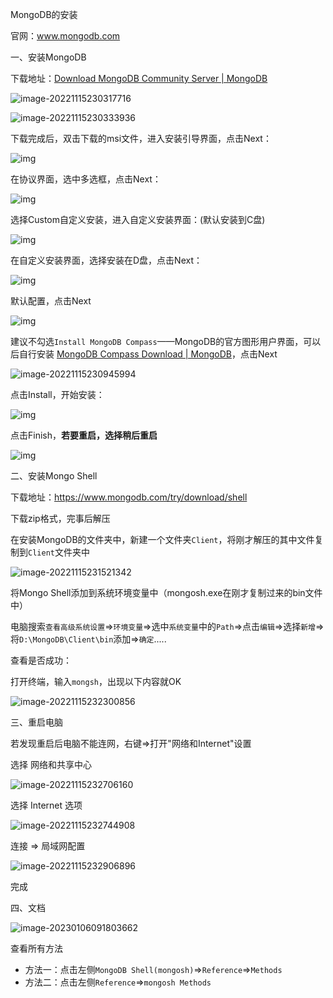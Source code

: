 MongoDB的安装

官网：www.mongodb.com

一、安装MongoDB

下载地址：[Download MongoDB Community Server | MongoDB](https://www.mongodb.com/try/download/community)

![image-20221115230317716](C:\Users\Admin\AppData\Roaming\Typora\typora-user-images\image-20221115230317716.png)

![image-20221115230333936](C:\Users\Admin\AppData\Roaming\Typora\typora-user-images\image-20221115230333936.png)



下载完成后，双击下载的msi文件，进入安装引导界面，点击Next：

![img](https://img2022.cnblogs.com/blog/1653712/202211/1653712-20221107160412122-1017564212.png)



在协议界面，选中多选框，点击Next：

![img](https://img2022.cnblogs.com/blog/1653712/202211/1653712-20221107160424877-1459659307.png)



选择Custom自定义安装，进入自定义安装界面：(默认安装到C盘)

![img](https://img2022.cnblogs.com/blog/1653712/202211/1653712-20221107160438212-1887494666.png)



在自定义安装界面，选择安装在D盘，点击Next：

![img](https://img2022.cnblogs.com/blog/1653712/202211/1653712-20221107160451233-732672359.png)



默认配置，点击Next

![img](https://img2022.cnblogs.com/blog/1653712/202211/1653712-20221107160504554-1575511196.png)



建议不勾选`Install MongoDB Compass`——MongoDB的官方图形用户界面，可以后自行安装 [MongoDB Compass Download | MongoDB](https://www.mongodb.com/try/download/compass)，点击Next

![image-20221115230945994](C:\Users\Admin\AppData\Roaming\Typora\typora-user-images\image-20221115230945994.png)



点击Install，开始安装：

![img](https://img2022.cnblogs.com/blog/1653712/202211/1653712-20221107160540049-66618815.png)



点击Finish，**若要重启，选择稍后重启**

![img](https://img2022.cnblogs.com/blog/1653712/202211/1653712-20221107160549875-1863817766.png)



二、安装Mongo Shell

下载地址：https://www.mongodb.com/try/download/shell

下载zip格式，完事后解压

在安装MongoDB的文件夹中，新建一个文件夹`Client`，将刚才解压的其中文件复制到`Client`文件夹中

![image-20221115231521342](C:\Users\Admin\AppData\Roaming\Typora\typora-user-images\image-20221115231521342.png)



将Mongo Shell添加到系统环境变量中（mongosh.exe在刚才复制过来的bin文件中）

电脑搜索`查看高级系统设置`=>`环境变量`=>选中`系统变量`中的`Path`=>点击`编辑`=>选择`新增`=>将`D:\MongoDB\Client\bin`添加=>`确定`.....

查看是否成功：

打开终端，输入`mongsh`，出现以下内容就OK

![image-20221115232300856](C:\Users\Admin\AppData\Roaming\Typora\typora-user-images\image-20221115232300856.png)



三、重启电脑

若发现重启后电脑不能连网，右键=>打开"网络和Internet"设置

选择 网络和共享中心

![image-20221115232706160](C:\Users\Admin\AppData\Roaming\Typora\typora-user-images\image-20221115232706160.png)



选择 Internet 选项

![image-20221115232744908](C:\Users\Admin\AppData\Roaming\Typora\typora-user-images\image-20221115232744908.png)

连接 => 局域网配置

![image-20221115232906896](C:\Users\Admin\AppData\Roaming\Typora\typora-user-images\image-20221115232906896.png)



完成



四、文档

![image-20230106091803662](C:\Users\Admin\AppData\Roaming\Typora\typora-user-images\image-20230106091803662.png)



查看所有方法

- 方法一：点击左侧`MongoDB Shell(mongosh)`=>`Reference`=>`Methods`
- 方法二：点击左侧`Reference`=>`mongosh Methods`

